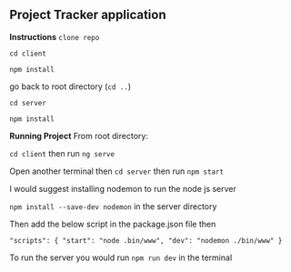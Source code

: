 ## Project Tracker application

**Instructions**
`clone repo`

`cd client`

`npm install`

go back to root directory (`cd ..`)

`cd server`

`npm install`

**Running Project**
From root directory:

`cd client` then run `ng serve`

Open another terminal then `cd server` then run `npm start`



I would suggest installing nodemon to run the node js server

`npm install --save-dev nodemon` in the server directory

Then add the below script in the package.json file then

`"scripts": {
  "start": "node .bin/www",
  "dev": "nodemon ./bin/www"
}`

To run the server you would run `npm run dev` in the terminal
